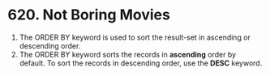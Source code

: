 # 620. Not Boring Movies

1. The ORDER BY keyword is used to sort the result-set in ascending or descending order.
2. The ORDER BY keyword sorts the records in **ascending** order by default. To sort the records in descending order, use the **DESC** keyword.